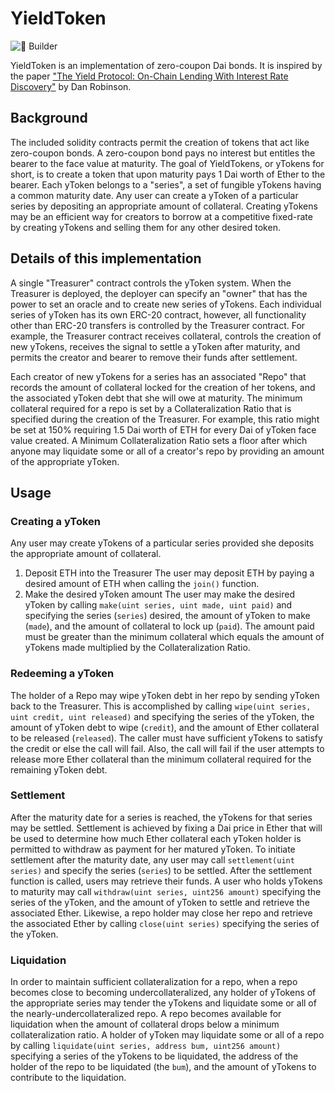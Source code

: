 # YieldToken

![ :seedling: Builder](https://github.com/yieldprotocol/ytoken-mvp/workflows/Builder/badge.svg)

YieldToken is an implementation of zero-coupon Dai bonds. It is inspired by the paper ["The Yield Protocol: On-Chain Lending With
Interest Rate Discovery"](http://research.paradigm.xyz/Yield.pdf) by Dan Robinson.

## Background

The included solidity contracts permit the creation of tokens that act like zero-coupon bonds. A zero-coupon bond pays no interest but entitles the bearer to the face value at maturity. The goal of YieldTokens, or yTokens for short, is to create a token that upon maturity pays 1 Dai worth of Ether to the bearer. Each yToken belongs to a "series", a set of fungible yTokens having a common maturity date. Any user can create a yToken of a particular series by depositing an appropriate amount of collateral. Creating yTokens may be an efficient way for creators to borrow at a competitive fixed-rate by creating yTokens and selling them for any other desired token.

## Details of this implementation

A single "Treasurer" contract controls the yToken system. When the Treasurer is deployed, the deployer can specify an "owner" that has the power to set an oracle and to create new series of yTokens. Each individual series of yToken has its own ERC-20 contract, however, all functionality other than ERC-20 transfers is controlled by the Treasurer contract. For example, the Treasurer contract receives collateral, controls the creation of new yTokens, receives the signal to settle a yToken after maturity, and permits the creator and bearer to remove their funds after settlement.

Each creator of new yTokens for a series has an associated "Repo" that records the amount of collateral locked for the creation of her tokens, and the associated yToken debt that she will owe at maturity. The minimum collateral required for a repo is set by a Collateralization Ratio that is specified during the creation of the Treasurer. For example, this ratio might be set at 150% requiring 1.5 Dai worth of ETH for every Dai of yToken face value created. A Minimum Collateralization Ratio sets a floor after which anyone may liquidate some or all of a creator's repo by providing an amount of the appropriate yToken.

## Usage

### Creating a yToken

Any user may create yTokens of a particular series provided she deposits the appropriate amount of collateral.

1. Deposit ETH into the Treasurer
    The user may deposit ETH by paying a desired amount of ETH when calling the `join()` function.
2. Make the desired yToken amount
    The user may make the desired yToken by calling `make(uint series, uint made, uint paid)` and specifying the series (`series`) desired, the amount of yToken to make (`made`), and the amount of collateral to lock up (`paid`). The amount paid must be greater than the minimum collateral which equals the amount of yTokens made multiplied by the Collateralization Ratio.


### Redeeming a yToken

The holder of a Repo may wipe yToken debt in her repo by sending yToken back to the Treasurer. This is accomplished by calling `wipe(uint series, uint credit, uint released)` and specifying the series of the yToken, the amount of yToken debt to wipe (`credit`), and the amount of Ether collateral to be released (`released`). The caller must have sufficient yTokens to satisfy the credit or else the call will fail. Also, the call will fail if the user attempts to release more Ether collateral than the minimum collateral required for the remaining yToken debt.


### Settlement

After the maturity date for a series is reached, the yTokens for that series may be settled.  Settlement is achieved by fixing a Dai price in Ether that will be used to determine how much Ether collateral each yToken holder is permitted to withdraw as payment for her matured yToken. To initiate settlement after the maturity date, any user may call `settlement(uint series)` and specify the series (`series`) to be settled. After the settlement function is called, users may retrieve their funds. A user who holds yTokens to maturity may call `withdraw(uint series, uint256 amount)` specifying the series of the yToken, and the amount of yToken to settle and retrieve the associated Ether. Likewise, a repo holder may close her repo and retrieve the associated Ether by calling `close(uint series)` specifying the series of the yToken.

### Liquidation

In order to maintain sufficient collateralization for a repo, when a repo becomes close to becoming undercollateralized, any holder of yTokens of the appropriate series may tender the yTokens and liquidate some or all of the nearly-undercollateralized repo. A repo becomes available for liquidation when the amount of collateral drops below a minimum collateralization ratio. A holder of yToken may liquidate some or all of a repo by calling `liquidate(uint series, address bum, uint256 amount)` specifying a series of the yTokens to be liquidated, the address of the holder of the repo to be liquidated (the `bum`), and the amount of yTokens to contribute to the liquidation. 

